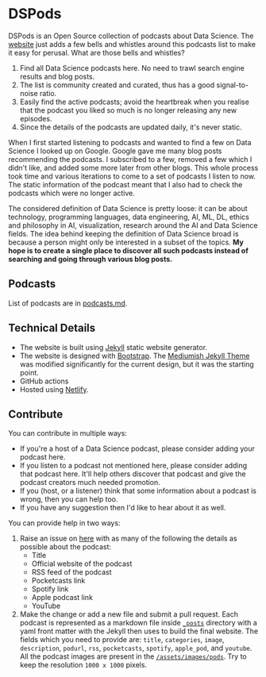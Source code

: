 DSPods
===


DSPods is an Open Source collection of podcasts about Data Science. The [website](https://dspods.netlify.app/) just adds a few bells and whistles around this podcasts list to make it easy for perusal. What are those bells and whistles?

1. Find all Data Science podcasts here. No need to trawl search engine results and blog posts.
2. The list is community created and curated, thus has a good signal-to-noise ratio.
3. Easily find the active podcasts; avoid the heartbreak when you realise that the podcast you liked so much is no longer releasing any new episodes.
4. Since the details of the podcasts are updated daily, it's never static.


When I first started listening to podcasts and wanted to find a few on Data Science I looked up on Google. Google gave me many blog posts recommending the podcasts. I subscribed to a few, removed a few which I didn't like, and added some more later from other blogs. This whole process took time and various iterations to come to a set of podcasts I listen to now. The static information of the podcast meant that I also had to check the podcasts which were no longer active.

The considered definition of Data Science is pretty loose: it can be about technology, programming languages, data engineering, AI, ML, DL, ethics and philosophy in AI, visualization, research around the AI and Data Science fields. The idea behind keeping the definition of Data Science broad is because a person might only be interested in a subset of the topics. **My hope is to create a single place to discover all such podcasts instead of searching and going through various blog posts.**


## Podcasts

List of podcasts are in [podcasts.md](podcasts.md).


## Technical Details

- The website is built using [Jekyll](https://jekyllrb.com) static website generator.
- The website is designed with [Bootstrap](https://getbootstrap.com/). The [Mediumish Jekyll Theme](https://www.wowthemes.net/mediumish-free-jekyll-template/) was modified significantly for the current design, but it was the starting point.
- GitHub actions
- Hosted using [Netlify](https://www.netlify.com/).


## Contribute

You can contribute in multiple ways:

- If you're a host of a Data Science podcast, please consider adding your podcast here.
- If you listen to a podcast not mentioned here, please consider adding that podcast here. It'll help others discover that podcast and give the podcast creators much needed promotion.
- If you (host, or a listener) think that some information about a podcast is wrong, then you can help too.
- If you have any suggestion then I'd like to hear about it as well.

You can provide help in two ways:

1. Raise an issue on [here]() with as many of the following the details as possible about the podcast:
    - Title
    - Official website of the podcast
    - RSS feed of the podcast
    - Pocketcasts link
    - Spotify link
    - Apple podcast link
    - YouTube
2. Make the change or add a new file and submit a pull request. Each podcast is represented as a markdown file inside [`_posts`](_posts) directory with a yaml front matter with the Jekyll then uses to build the final website. The fields which you need to provide are: `title`, `categories`, `image`, `description`, `podurl`, `rss`, `pocketcasts`, `spotify`, `apple_pod`, and `youtube`. All the podcast images are present in the [`/assets/images/pods`](/assets/images/pods). Try to keep the resolution `1000 x 1000` pixels.
